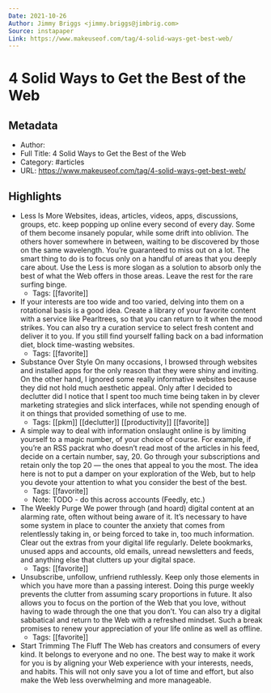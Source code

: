```yaml
---
Date: 2021-10-26
Author: Jimmy Briggs <jimmy.briggs@jimbrig.com>
Source: instapaper
Link: https://www.makeuseof.com/tag/4-solid-ways-get-best-web/
---
```

# 4 Solid Ways to Get the Best of the Web

## Metadata
- Author: 
- Full Title: 4 Solid Ways to Get the Best of the Web
- Category: #articles
- URL: https://www.makeuseof.com/tag/4-solid-ways-get-best-web/

## Highlights
- Less Is More
  Websites, ideas, articles, videos, apps, discussions, groups, etc. keep popping up online every second of every day. Some of them become insanely popular, while some drift into oblivion. The others hover somewhere in between, waiting to be discovered by those on the same wavelength. You’re guaranteed to miss out on a lot.
  The smart thing to do is to focus only on a handful of areas that you deeply care about. Use the Less is more slogan as a solution to absorb only the best of what the Web offers in those areas. Leave the rest for the rare surfing binge.
    - Tags: [[favorite]] 
- If your interests are too wide and too varied, delving into them on a rotational basis is a good idea. Create a library of your favorite content with a service like Pearltrees, so that you can return to it when the mood strikes. You can also try a curation service to select fresh content and deliver it to you. If you still find yourself falling back on a bad information diet, block time-wasting websites.
    - Tags: [[favorite]] 
- Substance Over Style
  On many occasions, I browsed through websites and installed apps for the only reason that they were shiny and inviting. On the other hand, I ignored some really informative websites because they did not hold much aesthetic appeal. Only after I decided to declutter did I notice that I spent too much time being taken in by clever marketing strategies and slick interfaces, while not spending enough of it on things that provided something of use to me.
    - Tags: [[pkm]] [[declutter]] [[productivity]] [[favorite]] 
- A simple way to deal with information onslaught online is by limiting yourself to a magic number, of your choice of course. For example, if you’re an RSS packrat who doesn’t read most of the articles in his feed, decide on a certain number, say, 20. Go through your subscriptions and retain only the top 20 — the ones that appeal to you the most. The idea here is not to put a damper on your exploration of the Web, but to help you devote your attention to what you consider the best of the best.
    - Tags: [[favorite]] 
    - Note: TODO - do this across accounts (Feedly, etc.)
- The Weekly Purge
  We power through (and hoard) digital content at an alarming rate, often without being aware of it. It’s necessary to have some system in place to counter the anxiety that comes from relentlessly taking in, or being forced to take in, too much information. Clear out the extras from your digital life regularly. Delete bookmarks, unused apps and accounts, old emails, unread newsletters and feeds, and anything else that clutters up your digital space.
    - Tags: [[favorite]] 
- Unsubscribe, unfollow, unfriend ruthlessly. Keep only those elements in which you have more than a passing interest. Doing this purge weekly prevents the clutter from assuming scary proportions in future. It also allows you to focus on the portion of the Web that you love, without having to wade through the one that you don’t. You can also try a digital sabbatical and return to the Web with a refreshed mindset. Such a break promises to renew your appreciation of your life online as well as offline.
    - Tags: [[favorite]] 
- Start Trimming The Fluff
  The Web has creators and consumers of every kind. It belongs to everyone and no one. The best way to make it work for you is by aligning your Web experience with your interests, needs, and habits. This will not only save you a lot of time and effort, but also make the Web less overwhelming and more manageable.

